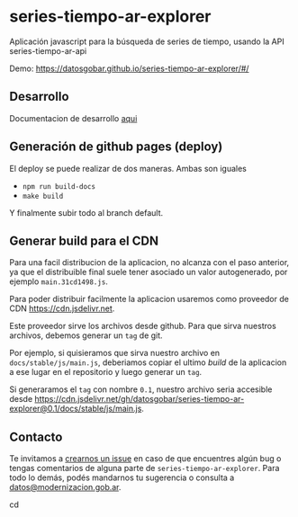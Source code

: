 # series-tiempo-ar-explorer

Aplicación javascript para la búsqueda de series de tiempo, usando la API series-tiempo-ar-api

Demo: https://datosgobar.github.io/series-tiempo-ar-explorer/#/

## Desarrollo
Documentacion de desarrollo [aqui](development/readme_dev.md)

## Generación de github pages (deploy)

El deploy se puede realizar de dos maneras. Ambas son iguales

- `npm run build-docs` 
- `make build`

Y finalmente subir todo al branch default.

## Generar build para el CDN

Para una facil distribucion de la aplicacion, no alcanza con el paso anterior, ya que el distribuible final suele tener asociado un valor autogenerado, por ejemplo `main.31cd1498.js`.

Para poder distribuir facilmente la aplicacion usaremos como proveedor de CDN https://cdn.jsdelivr.net.

Este proveedor sirve los archivos desde github.
Para que sirva nuestros archivos, debemos generar un `tag` de git.

Por ejemplo, si quisieramos que sirva nuestro archivo en `docs/stable/js/main.js`, deberiamos copiar el ultimo *build* de la aplicacion a ese lugar en el repositorio y luego generar un `tag`.

Si generaramos el `tag` con nombre `0.1`, nuestro archivo seria accesible desde https://cdn.jsdelivr.net/gh/datosgobar/series-tiempo-ar-explorer@0.1/docs/stable/js/main.js.


## Contacto
Te invitamos a [crearnos un issue](https://github.com/datosgobar/series-tiempo-ar-explorer/issues/new?title=Encontre-un-bug-en-api-gateway)
en caso de que encuentres algún bug o tengas comentarios de alguna parte de `series-tiempo-ar-explorer`. Para todo lo demás, podés mandarnos tu sugerencia o consulta a [datos@modernizacion.gob.ar](mailto:datos@modernizacion.gob.ar).

cd
